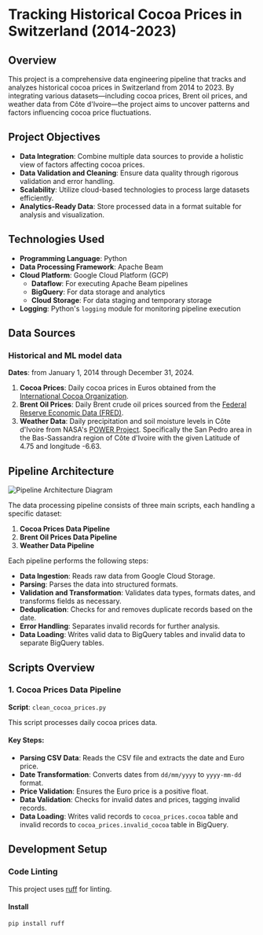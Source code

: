 # Tracking Historical Cocoa Prices in Switzerland (2014-2023)

## Overview

This project is a comprehensive data engineering pipeline that tracks and analyzes historical cocoa prices in Switzerland from 2014 to 2023. By integrating various datasets—including cocoa prices, Brent oil prices, and weather data from Côte d'Ivoire—the project aims to uncover patterns and factors influencing cocoa price fluctuations.

## Project Objectives

- **Data Integration**: Combine multiple data sources to provide a holistic view of factors affecting cocoa prices.
- **Data Validation and Cleaning**: Ensure data quality through rigorous validation and error handling.
- **Scalability**: Utilize cloud-based technologies to process large datasets efficiently.
- **Analytics-Ready Data**: Store processed data in a format suitable for analysis and visualization.

## Technologies Used

- **Programming Language**: Python
- **Data Processing Framework**: Apache Beam
- **Cloud Platform**: Google Cloud Platform (GCP)
  - **Dataflow**: For executing Apache Beam pipelines
  - **BigQuery**: For data storage and analytics
  - **Cloud Storage**: For data staging and temporary storage
- **Logging**: Python's `logging` module for monitoring pipeline execution

## Data Sources
### Historical and ML model data  
**Dates**: from January 1, 2014 through December 31, 2024.
1. **Cocoa Prices**: Daily cocoa prices in Euros obtained from the [International Cocoa Organization](https://www.icco.org/).
2. **Brent Oil Prices**: Daily Brent crude oil prices sourced from the [Federal Reserve Economic Data (FRED)](https://fred.stlouisfed.org/).
3. **Weather Data**: Daily precipitation and soil moisture levels in Côte d'Ivoire from NASA's [POWER Project](https://power.larc.nasa.gov/). Specifically the San Pedro area in the Bas-Sassandra region of Côte d'Ivoire with the given Latitude of 4.75 and longitude -6.63.

## Pipeline Architecture

![Pipeline Architecture Diagram](images/pipeline_diagram.png)

The data processing pipeline consists of three main scripts, each handling a specific dataset:

1. **Cocoa Prices Data Pipeline**
2. **Brent Oil Prices Data Pipeline**
3. **Weather Data Pipeline**

Each pipeline performs the following steps:

- **Data Ingestion**: Reads raw data from Google Cloud Storage.
- **Parsing**: Parses the data into structured formats.
- **Validation and Transformation**: Validates data types, formats dates, and transforms fields as necessary.
- **Deduplication**: Checks for and removes duplicate records based on the date.
- **Error Handling**: Separates invalid records for further analysis.
- **Data Loading**: Writes valid data to BigQuery tables and invalid data to separate BigQuery tables.

## Scripts Overview

### 1. Cocoa Prices Data Pipeline

**Script**: `clean_cocoa_prices.py`

This script processes daily cocoa prices data.

#### Key Steps:

- **Parsing CSV Data**: Reads the CSV file and extracts the date and Euro price.
- **Date Transformation**: Converts dates from `dd/mm/yyyy` to `yyyy-mm-dd` format.
- **Price Validation**: Ensures the Euro price is a positive float.
- **Data Validation**: Checks for invalid dates and prices, tagging invalid records.
- **Data Loading**: Writes valid records to `cocoa_prices.cocoa` table and invalid records to `cocoa_prices.invalid_cocoa` table in BigQuery.

## Development Setup

### Code Linting
This project uses [ruff](https://github.com/charliermarsh/ruff) for linting.

#### Install
```bash
pip install ruff